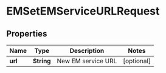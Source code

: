 

# EMSetEMServiceURLRequest


## Properties

| Name | Type | Description | Notes |
|------------ | ------------- | ------------- | -------------|
|**url** | **String** | New EM service URL |  [optional] |




